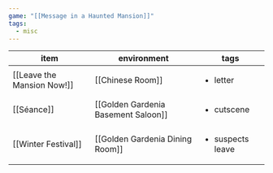```yaml
---
game: "[[Message in a Haunted Mansion]]"
tags: 
  - misc
---
```


<!-- QueryToSerialize: Table WITHOUT ID file.link as item, environment, tags from "03 MHM/Misc" -->
<!-- SerializedQuery: Table WITHOUT ID file.link as item, environment, tags from "03 MHM/Misc" -->

| item                                                              | environment                                                                                 | tags                             |
| ----------------------------------------------------------------- | ------------------------------------------------------------------------------------------- | -------------------------------- |
| [[Leave the Mansion Now!]] | [[Chinese Room]]                                       | <ul><li>letter</li></ul>         |
| [[Séance]]                                 | [[Golden Gardenia Basement Saloon]] | <ul><li>cutscene</li></ul>       |
| [[Winter Festival]]               | [[Golden Gardenia Dining Room]]         | <ul><li>suspects leave</li></ul> |
<!-- SerializedQuery END -->
